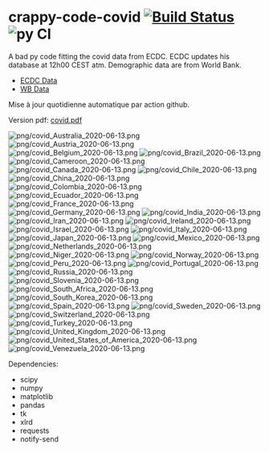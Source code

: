 # crappy-code-covid [![Build Status](https://cloud.drone.io/api/badges/a-lemonnier/crappy-code-covid/status.svg)](https://cloud.drone.io/a-lemonnier/crappy-code-covid) ![py CI](https://github.com/a-lemonnier/crappy-code-covid/workflows/py%20CI/badge.svg)
 
A bad py code fitting the covid data from ECDC. ECDC updates his database at 12h00 CEST atm. Demographic data are from World Bank.
 
- [ECDC Data](https://www.ecdc.europa.eu/en/publications-data/download-todays-data-geographic-distribution-covid-19-cases-worldwide)
- [WB Data](https://data.worldbank.org/indicator/sp.pop.totl)
 
 
Mise à jour quotidienne automatique par action github.
 
Version pdf: [covid.pdf](https://github.com/a-lemonnier/crappy-code-covid/raw/master/covid.pdf)
 
![png/covid_Australia_2020-06-13.png](png/covid_Australia_2020-06-13.png)
![png/covid_Austria_2020-06-13.png](png/covid_Austria_2020-06-13.png)
![png/covid_Belgium_2020-06-13.png](png/covid_Belgium_2020-06-13.png)
![png/covid_Brazil_2020-06-13.png](png/covid_Brazil_2020-06-13.png)
![png/covid_Cameroon_2020-06-13.png](png/covid_Cameroon_2020-06-13.png)
![png/covid_Canada_2020-06-13.png](png/covid_Canada_2020-06-13.png)
![png/covid_Chile_2020-06-13.png](png/covid_Chile_2020-06-13.png)
![png/covid_China_2020-06-13.png](png/covid_China_2020-06-13.png)
![png/covid_Colombia_2020-06-13.png](png/covid_Colombia_2020-06-13.png)
![png/covid_Ecuador_2020-06-13.png](png/covid_Ecuador_2020-06-13.png)
![png/covid_France_2020-06-13.png](png/covid_France_2020-06-13.png)
![png/covid_Germany_2020-06-13.png](png/covid_Germany_2020-06-13.png)
![png/covid_India_2020-06-13.png](png/covid_India_2020-06-13.png)
![png/covid_Iran_2020-06-13.png](png/covid_Iran_2020-06-13.png)
![png/covid_Ireland_2020-06-13.png](png/covid_Ireland_2020-06-13.png)
![png/covid_Israel_2020-06-13.png](png/covid_Israel_2020-06-13.png)
![png/covid_Italy_2020-06-13.png](png/covid_Italy_2020-06-13.png)
![png/covid_Japan_2020-06-13.png](png/covid_Japan_2020-06-13.png)
![png/covid_Mexico_2020-06-13.png](png/covid_Mexico_2020-06-13.png)
![png/covid_Netherlands_2020-06-13.png](png/covid_Netherlands_2020-06-13.png)
![png/covid_Niger_2020-06-13.png](png/covid_Niger_2020-06-13.png)
![png/covid_Norway_2020-06-13.png](png/covid_Norway_2020-06-13.png)
![png/covid_Peru_2020-06-13.png](png/covid_Peru_2020-06-13.png)
![png/covid_Portugal_2020-06-13.png](png/covid_Portugal_2020-06-13.png)
![png/covid_Russia_2020-06-13.png](png/covid_Russia_2020-06-13.png)
![png/covid_Slovenia_2020-06-13.png](png/covid_Slovenia_2020-06-13.png)
![png/covid_South_Africa_2020-06-13.png](png/covid_South_Africa_2020-06-13.png)
![png/covid_South_Korea_2020-06-13.png](png/covid_South_Korea_2020-06-13.png)
![png/covid_Spain_2020-06-13.png](png/covid_Spain_2020-06-13.png)
![png/covid_Sweden_2020-06-13.png](png/covid_Sweden_2020-06-13.png)
![png/covid_Switzerland_2020-06-13.png](png/covid_Switzerland_2020-06-13.png)
![png/covid_Turkey_2020-06-13.png](png/covid_Turkey_2020-06-13.png)
![png/covid_United_Kingdom_2020-06-13.png](png/covid_United_Kingdom_2020-06-13.png)
![png/covid_United_States_of_America_2020-06-13.png](png/covid_United_States_of_America_2020-06-13.png)
![png/covid_Venezuela_2020-06-13.png](png/covid_Venezuela_2020-06-13.png)
 
Dependencies:
- scipy
- numpy
- matplotlib
- pandas
- tk
- xlrd
- requests
- notify-send
